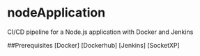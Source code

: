# nodeApplication
CI/CD pipeline for a Node.js application with Docker and Jenkins

##Prerequisites
[Docker]
[Dockerhub]
[Jenkins]
[SocketXP]
